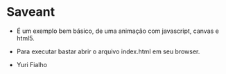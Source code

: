 Saveant
=======



* É um exemplo bem básico, de uma animação com javascript, canvas e html5.
* Para executar bastar abrir o arquivo index.html em seu browser.

* Yuri Fialho
